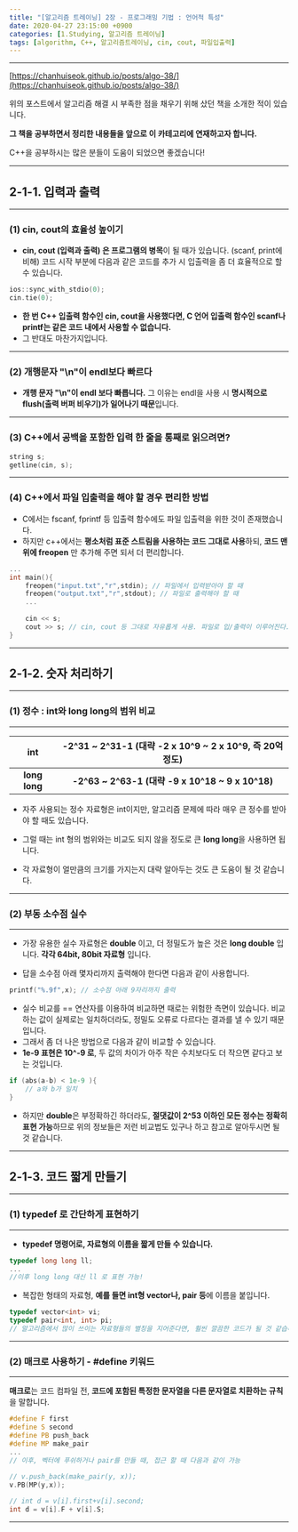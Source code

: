 ```yaml
---
title: "[알고리즘 트레이닝] 2장 - 프로그래밍 기법 : 언어적 특성"
date: 2020-04-27 23:15:00 +0900
categories: [1.Studying, 알고리즘 트레이닝]
tags: [algorithm, C++, 알고리즘트레이닝, cin, cout, 파일입출력]
---
```




------



[https://chanhuiseok.github.io/posts/algo-38/](https://chanhuiseok.github.io/posts/algo-38/)

위의 포스트에서 알고리즘 해결 시 부족한 점을 채우기 위해 샀던 책을 소개한 적이 있습니다.

**그 책을 공부하면서 정리한 내용들을 앞으로 이 카테고리에 연재하고자 합니다.**

C++을 공부하시는 많은 분들이 도움이 되었으면 좋겠습니다!

------



## **2-1-1. 입력과 출력**

------

### **(1) cin, cout의 효율성 높이기**

* **cin, cout (입력과 출력) 은 프로그램의 병목**이 될 때가 있습니다. (scanf, print에 비해) 코드 시작 부분에 다음과 같은 코드를 추가 시 입출력을 좀 더 효율적으로 할 수 있습니다.

```c++
ios::sync_with_stdio(0);
cin.tie(0);
```

* **한 번 C++ 입출력 함수인 cin, cout을 사용했다면, C 언어 입출력 함수인 scanf나 printf는 같은 코드 내에서 사용할 수 없습니다.**
* 그 반대도 마찬가지입니다.

------

### **(2) 개행문자 "\n"이 endl보다 빠르다**

* **개행 문자 "\n"이 endl 보다 빠릅니다.** 그 이유는 endl을 사용 시 **명시적으로 flush(출력 버퍼 비우기)가 일어나기 때문**입니다.

------

### **(3) C++에서 공백을 포함한 입력 한 줄을 통째로 읽으려면?**

```c++
string s;
getline(cin, s);
```

------

### **(4) C++에서 파일 입출력을 해야 할 경우 편리한 방법**

* C에서는 fscanf, fprintf 등 입출력 함수에도 파일 입출력을 위한 것이 존재했습니다.
* 하지만 c++에서는 **평소처럼 표준 스트림을 사용하는 코드 그대로 사용**하되, **코드 맨 위에 freopen** 만 추가해 주면 되서 더 편리합니다.

```c++
...
int main(){
	freopen("input.txt","r",stdin); // 파일에서 입력받아야 할 때
    freopen("output.txt","r",stdout); // 파일로 출력해야 할 때
	...
	
	cin << s;
	cout >> s; // cin, cout 등 그대로 자유롭게 사용. 파일로 입/출력이 이루어진다.
}
```

------

## **2-1-2. 숫자 처리하기**

------



### **(1) 정수 : int와 long long의 범위 비교**

------

|      int      | -2^31 ~ 2^31-1 (대략 -2 x 10^9 ~ 2 x 10^9, 즉 20억 정도) |
| :-----------: | :------------------------------------------------------: |
| **long long** |     **-2^63 ~ 2^63-1 (대략 -9 x 10^18 ~ 9 x 10^18)**     |

* 자주 사용되는 정수 자료형은 int이지만, 알고리즘 문제에 따라 매우 큰 정수를 받아야 할 때도 있습니다.
* 그럴 때는 int 형의 범위와는 비교도 되지 않을 정도로 큰 **long long**을 사용하면 됩니다.

* 각 자료형이 얼만큼의 크기를 가지는지 대략 알아두는 것도 큰 도움이 될 것 같습니다.

------

### **(2) 부동 소수점 실수**

------



* 가장 유용한 실수 자료형은 **double** 이고, 더 정밀도가 높은 것은 **long double** 입니다. **각각 64bit, 80bit 자료형** 입니다.

* 답을 소수점 아래 몇자리까지 출력해야 한다면 다음과 같이 사용합니다.

```c++
printf("%.9f",x); // 소수점 아래 9자리까지 출력
```

* 실수 비교를 == 연산자를 이용하여 비교하면 때로는 위험한 측면이 있습니다. 비교하는 값이 실제로는 일치하더라도, 정밀도 오류로 다르다는 결과를 낼 수 있기 때문입니다. 
* 그래서 좀 더 나은 방법으로 다음과 같이 비교할 수 있습니다.
* **1e-9 표현은 10^-9 로**, 두 값의 차이가 아주 작은 수치보다도 더 작으면 같다고 보는 것입니다.

```c++
if (abs(a-b) < 1e-9 ){
	// a와 b가 일치
}
```

* 하지만 **double**은 부정확하긴 하더라도, **절댓값이 2^53 이하인 모든 정수는 정확히 표현 가능**하므로 위의 정보들은 저런 비교법도 있구나 하고 참고로 알아두시면 될 것 같습니다.

------

## **2-1-3. 코드 짧게 만들기**

------



### **(1) typedef 로 간단하게 표현하기**

------

* **typedef 명령어로, 자료형의 이름을 짧게 만들 수 있습니다.**

```c++
typedef long long ll;
...
//이후 long long 대신 ll 로 표현 가능!
```

* 복잡한 형태의 자료형, **예를 들면 int형 vector나, pair 등**에 이름을 붙입니다.

```c++
typedef vector<int> vi;
typedef pair<int, int> pi;
// 알고리즘에서 많이 쓰이는 자료형들의 별칭을 지어준다면, 훨씬 깔끔한 코드가 될 것 같습니다.
```

------

### **(2) 매크로 사용하기 - #define 키워드**

------

**매크로**는 코드 컴파일 전, **코드에 포함된 특정한 문자열을 다른 문자열로 치환하는 규칙**을 말합니다.

```c++
#define F first
#define S second
#define PB push_back
#define MP make_pair
...
// 이후, 벡터에 푸쉬하거나 pair를 만들 때, 접근 할 때 다음과 같이 가능
    
// v.push_back(make_pair(y, x));
v.PB(MP(y,x));

// int d = v[i].first+v[i].second;
int d = v[i].F + v[i].S;
```

------

